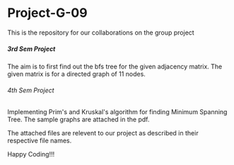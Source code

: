 # Project-G-09
This is the repository for our collaborations on the group project

##### 3rd Sem Project
The aim is to first find out the bfs tree for the given adjacency matrix. The given matrix is for a directed graph of 11 nodes.

###### 4th Sem Project
Implementing Prim's and Kruskal's algorithm for finding Minimum Spanning Tree. The sample graphs are attached in the pdf.


The attached files are relevent to our project as described in their respective file names.

Happy Coding!!!
